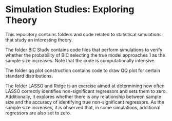 # Simulation Studies: Exploring Theory 

This repository contains folders and code related to statistical simulations that study an interesting theory.

The folder BIC Study contains code files that perform simulations to verify whether the probability of BIC selecting the true model approaches 1 as the sample size increases. Note that the code is computationally intensive.

The folder qq plot construction contains code to draw QQ plot for certain standard distributions. 

The folder LASSO and Ridge is an exercise aimed at determining how often LASSO correctly identifies non-significant regressors and sets them to zero. Additionally, it explores whether there is any relationship between sample size and the accuracy of identifying true non-significant regressors. As the sample size increases, it is observed that, in some simulations, additional regressors are also set to zero. 
